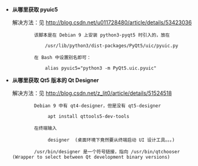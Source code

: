 * **从哪里获取 pyuic5**

   解决方法：见 http://blog.csdn.net/u011728480/article/details/53423036
   
              该脚本是在 Debian 9 上安装 python3-pyqt5 时引入的，放在 
            
                  /usr/lib/python3/dist-packages/PyQt5/uic/pyuic.py
            
              在 Bash 中设置别名即可：
            
                  alias pyuic5="python3 -m PyQt5.uic.pyuic"

* **从哪里获取 Qt5 版本的 Qt Designer**

   解决方法：见 http://blog.csdn.net/z_lit0/article/details/51524518
   
              Debian 9 中有 qt4-designer，但是没有 qt5-designer
              
                   apt install qttools5-dev-tools
                   
              在终端输入
              
                   designer  (桌面环境下竟然要从终端启动 UI 设计工具。。。)
                   
              /usr/bin/designer 是一个符号链接，指向 /usr/bin/qtchooser (Wrapper to select between Qt development binary versions)
    
    
    
 
 
 
